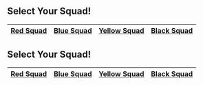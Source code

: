 ## Select Your Squad! ##
| [Red Squad](squads/red.md)  | [Blue Squad](squads/blue.md) |[Yellow Squad](squads/yellow.md) | [Black Squad](squads/black.md) |
|:---:|:---:|:---:|:---:|



## Select Your Squad! ##
| [Red Squad](squads/red.md)  | [Blue Squad](squads/blue.md) |[Yellow Squad](squads/yellow.md) | [Black Squad](squads/black.md) |
|:---:|:---:|:---:|:---:|
